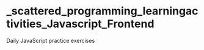 # _scattered_programming_learningactivities_Javascript_Frontend
Daily JavaScript practice exercises
